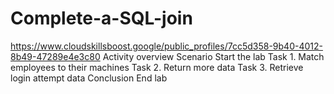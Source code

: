 # Complete-a-SQL-join
https://www.cloudskillsboost.google/public_profiles/7cc5d358-9b40-4012-8b49-47289e4e3c80
Activity overview
Scenario
Start the lab
Task 1. Match employees to their machines
Task 2. Return more data
Task 3. Retrieve login attempt data
Conclusion
End lab
